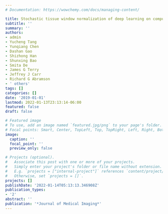 ```yaml
---
# Documentation: https://wowchemy.com/docs/managing-content/

title: Stochastic tissue window normalization of deep learning on computed tomography
subtitle: ''
summary: ''
authors:
- admin
- Yucheng Tang
- Yunqiang Chen
- Dashan Gao
- Shizhong Han
- Shunxing Bao
- Smita De
- James G Terry
- Jeffrey J Carr
- Richard G Abramson
- ' others'
tags: []
categories: []
date: '2019-01-01'
lastmod: 2022-01-13T23:13:14-06:00
featured: false
draft: false

# Featured image
# To use, add an image named `featured.jpg/png` to your page's folder.
# Focal points: Smart, Center, TopLeft, Top, TopRight, Left, Right, BottomLeft, Bottom, BottomRight.
image:
  caption: ''
  focal_point: ''
  preview_only: false

# Projects (optional).
#   Associate this post with one or more of your projects.
#   Simply enter your project's folder or file name without extension.
#   E.g. `projects = ["internal-project"]` references `content/project/deep-learning/index.md`.
#   Otherwise, set `projects = []`.
projects: []
publishDate: '2022-01-14T05:13:13.346908Z'
publication_types:
- '2'
abstract: ''
publication: '*Journal of Medical Imaging*'
---
```


